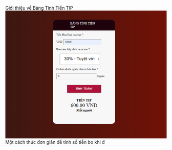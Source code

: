 Giới thiệu về Bảng Tính Tiền TIP
     <img src="./images/anhgiaodien.png" >
     <br>Một cách thức đơn giản để tính số tiền bo khi đ </br>